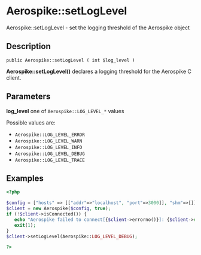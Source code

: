 
# Aerospike::setLogLevel

Aerospike::setLogLevel - set the logging threshold of the Aerospike object

## Description

```
public Aerospike::setLogLevel ( int $log_level )
```

**Aerospike::setLogLevel()** declares a logging threshold for the Aerospike C client.

## Parameters

**log_level** one of `Aerospike::LOG_LEVEL_*` values

Possible values are:
- `Aerospike::LOG_LEVEL_ERROR`
- `Aerospike::LOG_LEVEL_WARN`
- `Aerospike::LOG_LEVEL_INFO`
- `Aerospike::LOG_LEVEL_DEBUG`
- `Aerospike::LOG_LEVEL_TRACE`

## Examples

```php
<?php

$config = ["hosts" => [["addr"=>"localhost", "port"=>3000]], "shm"=>[]];
$client = new Aerospike($config, true);
if (!$client->isConnected()) {
   echo "Aerospike failed to connect[{$client->errorno()}]: {$client->error()}\n";
   exit(1);
}
$client->setLogLevel(Aerospike::LOG_LEVEL_DEBUG);

?>
```
